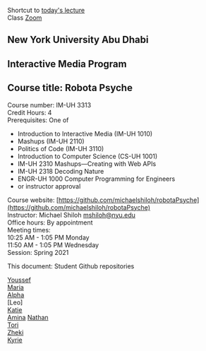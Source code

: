 Shortcut to [today's lecture](lectureNotes.md/#todays-lecture)    
Class [Zoom](https://nyu.zoom.us/j/97015960666)  

## New York University Abu Dhabi  
## Interactive Media Program
## Course title: Robota Psyche  
Course number: IM-UH 3313  
Credit Hours: 4       
Prerequisites: One of  
- Introduction to Interactive Media (IM-UH 1010)
- Mashups (IM-UH 2110)
- Politics of Code (IM-UH 3110)
- Introduction to Computer Science (CS-UH 1001)
- IM-UH 2310 Mashups—Creating with Web APIs
- IM-UH 2318 Decoding Nature
- ENGR-UH 1000 Computer Programming for Engineers
- or instructor approval  

Course website:
[https://github.com/michaelshiloh/robotaPsyche](https://github.com/michaelshiloh/robotaPsyche)    
Instructor: Michael Shiloh mshiloh@nyu.edu    
Office hours: By appointment  
Meeting times:        
10:25 AM - 1:05 PM Monday      
11:50 AM - 1:05 PM Wednesday      
Session: Spring 2021     

This document: Student Github repositories

[Youssef](https://github.com/youssef-ahamid/robotaPsyche)    
[Maria](https://github.com/mariaalkhaja/RobotaPsyche)  
[Alpha](https://github.com/Alphaam/RobotaPsyche)    
[Leo]  
[Katie](https://github.com/katieferreol/RobotaPsyche)    
[Amina](https://github.com/ak7588/robota_psyche)
[Nathan](https://github.com/Nathan213/RobotaPsyche)  
[Tori](https://github.com/VMonde14/RobotaPsyche)    
[Zheki](https://github.com/Zheki/RobotaPsyche)  
[Kyrie](https://github.com/Kyrie21323/RobotaPsyche)    

